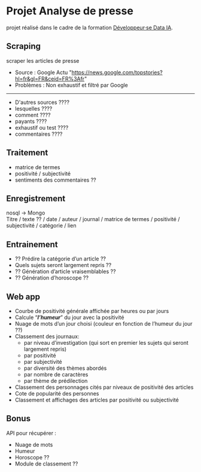 # Projet **Analyse de presse**

projet réalisé dans le cadre de la formation [Développeur·se Data IA](https://simplon.co/formation/ecole-ia-microsoft/23).

## Scraping
scraper les articles de presse
- Source : Google Actu "https://news.google.com/topstories?hl=fr&gl=FR&ceid=FR%3Afr"
- Problèmes : Non exhaustif et filtré par Google      
------
- D'autres sources ????
- lesquelles ????
- comment ????
- payants ????
- exhaustif ou test ????
- commentaires ????

## Traitement
- matrice de termes
- positivité / subjectivité
- sentiments des commentaires ??

## Enregistrement
nosql -> Mongo    
Titre / texte ?? / date / auteur / journal / matrice de termes / positivité / subjectivité / catégorie / lien

## Entrainement
- ?? Prédire la catégorie d’un article ??
- Quels sujets seront largement repris ??
- ?? Génération d’article vraisemblables ??
- ?? Génération d’horoscope ??

## Web app
- Courbe de positivité générale affichée par heures ou par jours
- Calcule “***l’humeur***” du jour avec la positivité
- Nuage de mots d’un jour choisi (couleur en fonction de l’humeur du jour ??)
- Classement des journaux:
	- par niveau d’investigation (qui sort en premier les sujets qui seront largement repris) 
	- par positivité
	- par subjectivité
	- par diversité des thèmes abordés
	- par nombre de caractères
	- par thème de prédilection
- Classement des personnages cités par niveaux de positivité des articles
- Cote de popularité des personnes
- Classement et affichages des articles par positivité ou subjectivité

## Bonus
API pour récupérer :   
- Nuage de mots
- Humeur
- Horoscope ??
- Module de classement ??

